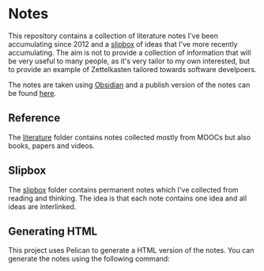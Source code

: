 # Notes

This repository contains a collection of literature notes I've been accumulating since 2012 and a [slipbox](https://en.wikipedia.org/wiki/Zettelkasten) of ideas that I've more recently accumulating. The aim is not to provide a collection of information that will be very useful to many people, as it's very tailor to my own interested, but to provide an example of Zettelkasten tailored towards software develpoers.

The notes are taken using [Obsidian](https://obsidian.md/) and a publish version of the notes can be found [here](https://publish.obsidian.md/lex).

## Reference

The [literature](literature) folder contains notes collected mostly from MOOCs but also books, papers and videos.

## Slipbox

The [slipbox](slipbox) folder contains permanent notes which I've collected from reading and thinking. The idea is that each note contains one idea and all ideas are interlinked.

## Generating HTML

This project uses Pelican to generate a HTML version of the notes. You can generate the notes using the following command:


